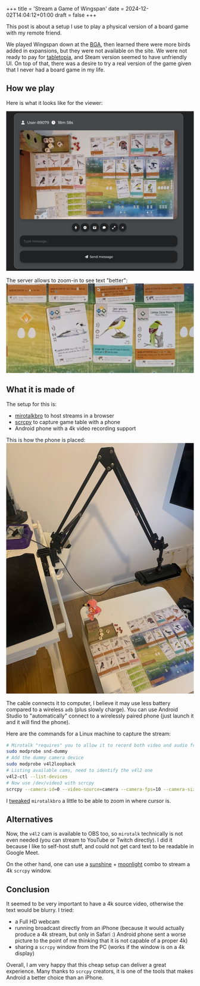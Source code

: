 +++
title = 'Stream a Game of Wingspan'
date = 2024-12-02T14:04:12+01:00
draft = false
+++

This post is about a setup I use to play a physical version of a board game with my remote friend.

We played Wingspan down at the [BGA](https://boardgamearena.com/), then learned there were more birds added in expansions, but they were not available on the site. We were not ready to pay for [tabletopia](https://tabletopia.com/), and Steam version seemed to have unfriendly UI. On top of that, there was a desire to try a real version of the game given that I never had a board game in my life.

## How we play

Here is what it looks like for the viewer:

![end result for the viewer](images/overall.png)

The server allows to zoom-in to see text "better":
![zoomed in end result for the viewer](images/zoomedin.png)

## What it is made of

The setup for this is:

- [mirotalkbro](https://github.com/miroslavpejic85/mirotalkbro) to host streams in a browser
- [scrcpy](https://github.com/Genymobile/scrcpy) to capture game table with a phone
- Android phone with a 4k video recording support

This is how the phone is placed:
![holder for the phone](images/image.png)

The cable connects it to computer, I believe it may use less battery compared to a wireless `adb` (plus slowly charge). You can use Android Studio to "automatically" connect to a wirelessly paired phone (just launch it and it will find the phone).

Here are the commands for a Linux machine to capture the stream:

```bash
# Mirotalk "requires" you to allow it to record both video and audio from your machine, so this is a user-end workaround to feed silence to it :)
sudo modprobe snd-dummy
# Add the dummy camera device
sudo modprobe v4l2loopback
# Listing available cams, need to identify the v4l2 one
v4l2-ctl --list-devices
# Now use /dev/video3 with scrcpy
scrcpy --camera-id=0 --video-source=camera --camera-fps=10 --camera-size=3840x2160 --no-audio --capture-orientation=180 --v4l2-sink=/dev/video3
```

I [tweaked](https://github.com/miroslavpejic85/mirotalkbro/compare/main...pratclot:mirotalkbro:hack-some-zoom) `mirotalkbro` a little to be able to zoom in where cursor is.

## Alternatives

Now, the `v4l2` cam is available to OBS too, so `mirotalk` technically is not even needed (you can stream to YouTube or Twitch directly). I did it because I like to self-host stuff, and could not get card text to be readable in Google Meet.

On the other hand, one can use a [sunshine](https://app.lizardbyte.dev/Sunshine/) + [moonlight](https://moonlight-stream.org/) combo to stream a 4k `scrcpy` window. 

## Conclusion

It seemed to be very important to have a 4k source video, otherwise the text would be blurry. I tried:

- a Full HD webcam
- running broadcast directly from an iPhone (because it would actually produce a 4k stream, but only in Safari :) Android phone sent a worse picture to the point of me thinking that it is not capable of a proper 4k)
- sharing a `scrcpy` window from the PC (works if the window is on a 4k display)

Overall, I am very happy that this cheap setup can deliver a great experience. Many thanks to `scrcpy` creators, it is one of the tools that makes Android a better choice than an iPhone.
